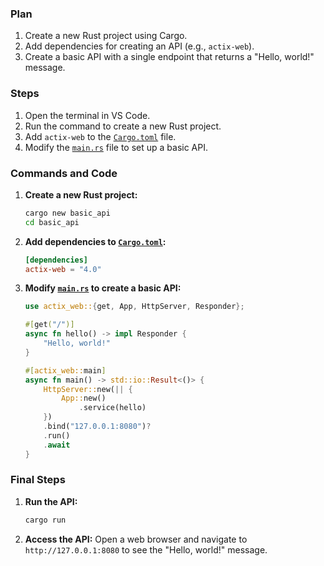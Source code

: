 ### Plan

1. Create a new Rust project using Cargo.
2. Add dependencies for creating an API (e.g., `actix-web`).
3. Create a basic API with a single endpoint that returns a "Hello, world!" message.

### Steps

1. Open the terminal in VS Code.
2. Run the command to create a new Rust project.
3. Add `actix-web` to the [`Cargo.toml`](command:_github.copilot.openRelativePath?%5B%7B%22scheme%22%3A%22file%22%2C%22authority%22%3A%22%22%2C%22path%22%3A%22%2FUsers%2Fburnsg%2FLibrary%2FCloudStorage%2FOneDrive-moodys.com%2FDesktop%2FWIR%2Fworkshop_one%2FCargo.toml%22%2C%22query%22%3A%22%22%2C%22fragment%22%3A%22%22%7D%2C%222eaa6d45-9b6b-43d6-9be4-c3268eb4dc0a%22%5D "/Users/burnsg/Library/CloudStorage/OneDrive-moodys.com/Desktop/WIR/workshop_one/Cargo.toml") file.
4. Modify the [`main.rs`](command:_github.copilot.openRelativePath?%5B%7B%22scheme%22%3A%22file%22%2C%22authority%22%3A%22%22%2C%22path%22%3A%22%2FUsers%2Fburnsg%2FLibrary%2FCloudStorage%2FOneDrive-moodys.com%2FDesktop%2FWIR%2Fworkshop_one%2Fsrc%2Fmain.rs%22%2C%22query%22%3A%22%22%2C%22fragment%22%3A%22%22%7D%2C%222eaa6d45-9b6b-43d6-9be4-c3268eb4dc0a%22%5D "/Users/burnsg/Library/CloudStorage/OneDrive-moodys.com/Desktop/WIR/workshop_one/src/main.rs") file to set up a basic API.

### Commands and Code

1. **Create a new Rust project:**
   ```sh
   cargo new basic_api
   cd basic_api
   ```

2. **Add dependencies to [`Cargo.toml`](command:_github.copilot.openRelativePath?%5B%7B%22scheme%22%3A%22file%22%2C%22authority%22%3A%22%22%2C%22path%22%3A%22%2FUsers%2Fburnsg%2FLibrary%2FCloudStorage%2FOneDrive-moodys.com%2FDesktop%2FWIR%2Fworkshop_one%2FCargo.toml%22%2C%22query%22%3A%22%22%2C%22fragment%22%3A%22%22%7D%2C%222eaa6d45-9b6b-43d6-9be4-c3268eb4dc0a%22%5D "/Users/burnsg/Library/CloudStorage/OneDrive-moodys.com/Desktop/WIR/workshop_one/Cargo.toml"):**
   ```toml
   [dependencies]
   actix-web = "4.0"
   ```

3. **Modify [`main.rs`](command:_github.copilot.openRelativePath?%5B%7B%22scheme%22%3A%22file%22%2C%22authority%22%3A%22%22%2C%22path%22%3A%22%2FUsers%2Fburnsg%2FLibrary%2FCloudStorage%2FOneDrive-moodys.com%2FDesktop%2FWIR%2Fworkshop_one%2Fsrc%2Fmain.rs%22%2C%22query%22%3A%22%22%2C%22fragment%22%3A%22%22%7D%2C%222eaa6d45-9b6b-43d6-9be4-c3268eb4dc0a%22%5D "/Users/burnsg/Library/CloudStorage/OneDrive-moodys.com/Desktop/WIR/workshop_one/src/main.rs") to create a basic API:**

   ```rust
   use actix_web::{get, App, HttpServer, Responder};

   #[get("/")]
   async fn hello() -> impl Responder {
       "Hello, world!"
   }

   #[actix_web::main]
   async fn main() -> std::io::Result<()> {
       HttpServer::new(|| {
           App::new()
               .service(hello)
       })
       .bind("127.0.0.1:8080")?
       .run()
       .await
   }
   ```

### Final Steps

1. **Run the API:**
   ```sh
   cargo run
   ```

2. **Access the API:**
   Open a web browser and navigate to `http://127.0.0.1:8080` to see the "Hello, world!" message.
